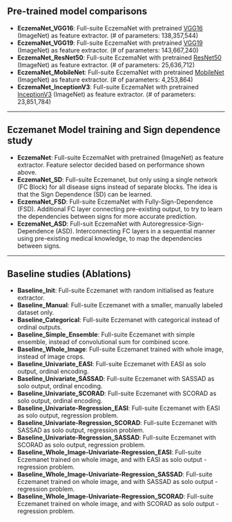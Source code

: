
## Pre-trained model comparisons

- **EczemaNet_VGG16**: Full-suite EczemaNet with pretrained [VGG16](https://arxiv.org/pdf/1409.1556.pdf) (ImageNet) as feature extractor. (# of parameters: 138,357,544)
- **EczemaNet_VGG19**: Full-suite EczemaNet with pretrained [VGG19](https://arxiv.org/pdf/1409.1556.pdf) (ImageNet) as feature extractor. (# of parameters: 143,667,240)
- **EczemaNet_ResNet50**:  Full-suite EczemaNet with pretrained [ResNet50](https://arxiv.org/abs/1512.03385) (ImageNet) as feature extractor. (# of parameters: 25,636,712)
- **EczemaNet_MobileNet**: Full-suite EczemaNet with pretrained [MobileNet](https://arxiv.org/abs/1704.04861) (ImageNet) as feature extractor. (# of parameters: 4,253,864)
- **EczemaNet_InceptionV3**: Full-suite EczemaNet with pretrained [InceptionV3](https://arxiv.org/abs/1512.00567) (ImageNet) as feature extractor. (# of parameters: 23,851,784)

---

## Eczemanet Model training and Sign dependence study

- **EczemaNet**:  Full-suite EczemaNet with pretrained <CNN> (ImageNet) as feature extractor. Feature selector decided based on performance shown above.
- **EczemaNet_SD**: Full-suite Eczemanet, but only using a  single  network (FC Block) for all disease signs instead of separate blocks. The idea is that the Sign Dependence (SD) can be learned.
- **EczemaNet_FSD**: Full-suite EczemaNet with Fully-Sign-Dependence (FSD). Additional FC layer connecting pre-existing output, to try to learn the dependencies between signs for more accurate prediction.
- **EczemaNet_ASD**: Full-suit EczemaNet with Autoregressice-Sign-Dependence (ASD). Interconnecting FC layers in a sequential manner using pre-existing medical knowledge, to map the dependencies between signs.

---

## Baseline studies (Ablations)

- **Baseline_Init**: Full-suite Eczemanet with random initialised <CNN> as feature extractor.
- **Baseline_Manual**: Full-suite Eczemanet with a smaller, manually labeled dataset only.
- **Baseline_Categorical**: Full-suite Eczemanet with categorical instead of ordinal outputs.
- **Baseline_Simple_Ensemble**: Full-suite Eczemanet with simple ensemble, instead of convolutional sum for combined score.
- **Baseline_Whole_Image**: Full-suite Eczemanet trained with whole image, instead of image crops.
- **Baseline_Univariate_EASI**: Full-suite Eczemanet with EASI as solo output, ordinal encoding.
- **Baseline_Univariate_SASSAD**: Full-suite Eczemanet with SASSAD as solo output, ordinal encoding.
- **Baseline_Univariate_SCORAD**: Full-suite Eczemanet with SCORAD as solo output, ordinal encoding.
- **Baseline_Univariate-Regression_EASI**: Full-suite Eczemanet with EASI as solo output, regression problem.
- **Baseline_Univariate-Regression_SCORAD**: Full-suite Eczemanet with SASSAD as solo output, regression problem.
- **Baseline_Univariate-Regression_SASSAD**: Full-suite Eczemanet with SCORAD as solo output, regression problem.
- **Baseline_Whole_Image-Univariate-Regression_EASI**: Full-suite Eczemanet trained on whole image, and with EASI as solo output - regression problem.
- **Baseline_Whole_Image-Univariate-Regression_SASSAD**: Full-suite Eczemanet trained on whole image, and with SASSAD as solo output - regression problem.
- **Baseline_Whole_Image-Univariate-Regression_SCORAD**: Full-suite Eczemanet trained on whole image, and with SCORAD as solo output - regression problem.















